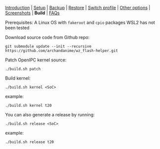 
[Introduction](README.md) | [Setup](README_setup.md) | [Backup](README_backup.md) | [Restore](README_restore.md) | [Switch profile](README_switch_profile.md) | [Other options](README_other_options.md) | [Screenshots](README_screenshots.md) | **Build** | [FAQs](README_FAQs.md_)



Prerequisites:
A Linux OS with `fakeroot` and `cpio` packages
WSL2 has not been tested

Download source code from Github repo:
```
git submodule update --init --recursive https://github.com/archandanime/wz_flash-helper.git
```

Patch OpenIPC kernel source:
```
./build.sh patch
```

Build kernel:
```
./build.sh kernel <SoC>
```
example:
```
./build.sh kernel t20
```

You can also generate a release by running:
```
./build.sh release <SoC>
```
example:
```
./build.sh release t20
```

